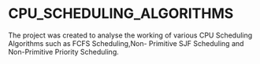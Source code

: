 # CPU_SCHEDULING_ALGORITHMS
The project was created to analyse the working of various CPU Scheduling Algorithms such as FCFS Scheduling,Non- Primitive SJF Scheduling and Non-Primitive Priority Scheduling.

